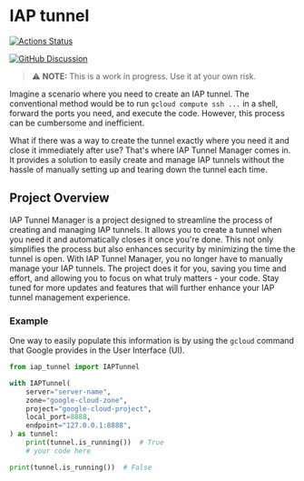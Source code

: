 # IAP tunnel

[![Actions Status][actions-badge]][actions-link]

<!-- [![Documentation Status][rtd-badge]][rtd-link] -->

<!-- [![PyPI version][pypi-version]][pypi-link] -->
<!-- [![Conda-Forge][conda-badge]][conda-link] -->
<!-- [![PyPI platforms][pypi-platforms]][pypi-link] -->

[![GitHub Discussion][github-discussions-badge]][github-discussions-link]

<!-- SPHINX-START -->

<!-- prettier-ignore-start -->
[actions-badge]:            https://github.com/mmngreco/iap_tunnel/workflows/CI/badge.svg
[actions-link]:             https://github.com/mmngreco/iap_tunnel/actions
[conda-badge]:              https://img.shields.io/conda/vn/conda-forge/iap_tunnel
[conda-link]:               https://github.com/conda-forge/iap_tunnel-feedstock
[github-discussions-badge]: https://img.shields.io/static/v1?label=Discussions&message=Ask&color=blue&logo=github
[github-discussions-link]:  https://github.com/mmngreco/iap_tunnel/discussions
[pypi-link]:                https://pypi.org/project/iap_tunnel/
[pypi-platforms]:           https://img.shields.io/pypi/pyversions/iap_tunnel
[pypi-version]:             https://img.shields.io/pypi/v/iap_tunnel
[rtd-badge]:                https://readthedocs.org/projects/iap_tunnel/badge/?version=latest
[rtd-link]:                 https://iap_tunnel.readthedocs.io/en/latest/?badge=latest

<!-- prettier-ignore-end -->

> ⚠️ **NOTE:** This is a work in progress. Use it at your own risk.

Imagine a scenario where you need to create an IAP tunnel. The conventional
method would be to run `gcloud compute ssh ...` in a shell, forward the ports
you need, and execute the code. However, this process can be cumbersome and
inefficient.

What if there was a way to create the tunnel exactly where you need it and close
it immediately after use? That's where IAP Tunnel Manager comes in. It provides
a solution to easily create and manage IAP tunnels without the hassle of
manually setting up and tearing down the tunnel each time.

## Project Overview

IAP Tunnel Manager is a project designed to streamline the process of creating
and managing IAP tunnels. It allows you to create a tunnel when you need it and
automatically closes it once you're done. This not only simplifies the process
but also enhances security by minimizing the time the tunnel is open. With IAP
Tunnel Manager, you no longer have to manually manage your IAP tunnels. The
project does it for you, saving you time and effort, and allowing you to focus
on what truly matters - your code. Stay tuned for more updates and features that
will further enhance your IAP tunnel management experience.

### Example

One way to easily populate this information is by using the `gcloud` command
that Google provides in the User Interface (UI).

```python
from iap_tunnel import IAPTunnel

with IAPTunnel(
    server="server-name",
    zone="google-cloud-zone",
    project="google-cloud-project",
    local_port=8888,
    endpoint="127.0.0.1:8888",
) as tunnel:
    print(tunnel.is_running())  # True
    # your code here

print(tunnel.is_running())  # False
```
